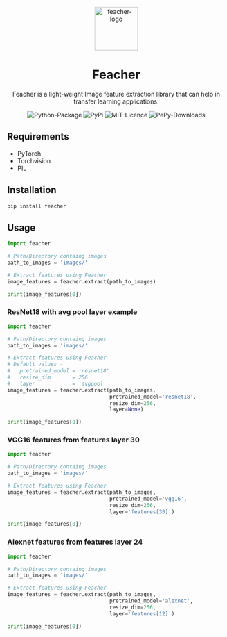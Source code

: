 <p></p>
<p></p>

<p align="center">
    <img src="https://github.com/qpochlabs/feacher/blob/main/assets/logo.png" width="100" alt="feacher-logo"/>
    <h1 align="center">Feacher</h1>
</p>

<p align="center">Feacher is a light-weight Image feature extraction library that can help in transfer learning applications.</p>
<p align="center">
    <img src="https://github.com/qpochlabs/feacher/workflows/Python%20package/badge.svg" alt="Python-Package"/>
    <img src="https://badge.fury.io/py/feacher.svg" alt="PyPi"/>
    <img src="https://img.shields.io/badge/License-MIT-blue.svg" alt="MIT-Licence"/>
    <img src="https://pepy.tech/badge/feacher/month" alt="PePy-Downloads"/>
</p>

<p></p>
<p></p>

## Requirements
-   PyTorch
-   Torchvision
-   PIL

## Installation
```python
pip install feacher
```

## Usage
```python
import feacher

# Path/Directory containg images 
path_to_images = 'images/'

# Extract features using Feacher
image_features = feacher.extract(path_to_images)

print(image_features[0])
```

### ResNet18 with avg pool layer example
```python
import feacher

# Path/Directory containg images 
path_to_images = 'images/'

# Extract features using Feacher
# Default values -
#   pretrained_model = 'resnet18'
#   resize_dim       = 256
#   layer            = 'avgpool'
image_features = feacher.extract(path_to_images,
                                 pretrained_model='resnet18',
                                 resize_dim=256,
                                 layer=None)

print(image_features[0])
```

### VGG16 features from features layer 30
```python
import feacher

# Path/Directory containg images 
path_to_images = 'images/'

# Extract features using Feacher
image_features = feacher.extract(path_to_images,
                                 pretrained_model='vgg16',
                                 resize_dim=256,
                                 layer='features[30]')

print(image_features[0])
```

### Alexnet features from features layer 24
```python
import feacher

# Path/Directory containg images 
path_to_images = 'images/'

# Extract features using Feacher
image_features = feacher.extract(path_to_images,
                                 pretrained_model='alexnet',
                                 resize_dim=256,
                                 layer='features[12]')

print(image_features[0])
```
